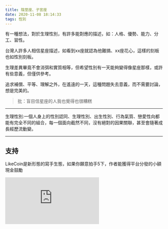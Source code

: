 ```yaml
---
title: 陰莖座、子宮座
date: 2020-11-08 18:14:33
tags: 性別
---
```


 有一種想法，對於生理性別，有許多能對應的描述，如：人格、優勢、能力、分工、習性。

台灣人許多人相信星座描述，如看到xx座就認為他難搞、xx座花心，這樣的刻板也如性別刻板。

生理差異畢竟不會消弭和實質相等，但希望性別有一天能夠變得像星座那樣，或許有些意義，但僅供參考。

追求補償、平等、理解之外，在遙遠的一天，這種問題失去意義，而不需要討論，想是完美的。

> 批：盲目信星座的人我也覺得也很糟糕

---

生理性別:一個人身上的性別認同、生理性別、出生性別、行為氣質、戀愛性向都能有完全不同的組合，每一個面向截然不同，沒有絕對的因果關聯，甚至會隨著成長經歷流動變。

---

## 支持
LikeCoin是新形態的寫手生態，如果你願意拍手5下，作者能獲得平台分發的小額現金鼓勵


<iframe data-v-b66e9a5a="" src="https://button.like.co/in/embed/sherryyue/button?referrer=https://sherryyuechiu.github.io/blog/2020/11/08/yingjingzuo_zigongzuo/" frameborder="0" class="lc-margin-top-64 lc-margin-bottom-32 lc-mobile"></iframe>

